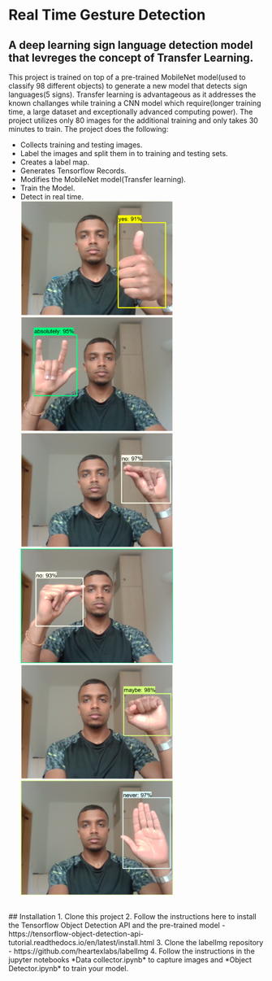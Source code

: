 # Real Time Gesture Detection
## A deep learning sign language detection model that levreges the concept of Transfer Learning.
This project is trained on top of a pre-trained MobileNet model(used to classify 98 different objects) to generate a new model that detects sign languages(5 signs). Transfer learning is advantageous as it
addresses the known challanges while training a CNN model which require(longer training time, a large dataset and exceptionally advanced computing power). The project utilizes only 80 images for the additional training and only takes 30 minutes to train.
The project does the following:
* Collects training and testing images.
* Label the images and split them in to training and testing sets.
* Creates a label map.
* Generates Tensorflow Records.
* Modifies the MobileNet model(Transfer learning).
* Train the Model.
* Detect in real time.<br />
 <img src="./Assets/object-detection-yy.png" width=300>  <img src="./Assets/object-detection-al.png" width=300>  <img src="./Assets/object-detection-ner.png" width=300>
 <img src="./Assets/object-detection-nel.png" width=300>  <img src="./Assets/object-detection-mr.png" width=300>  <img src="./Assets/object-detection-nr.png" width=300>
<br />
## Installation
1. Clone this project
2. Follow the instructions here to install the Tensorflow Object Detection API and the pre-trained model - https://tensorflow-object-detection-api-tutorial.readthedocs.io/en/latest/install.html
3. Clone the labelImg repository - https://github.com/heartexlabs/labelImg
4. Follow the instructions in the jupyter notebooks *Data collector.ipynb* to capture images and *Object Detector.ipynb* to train your model. 
 

 
